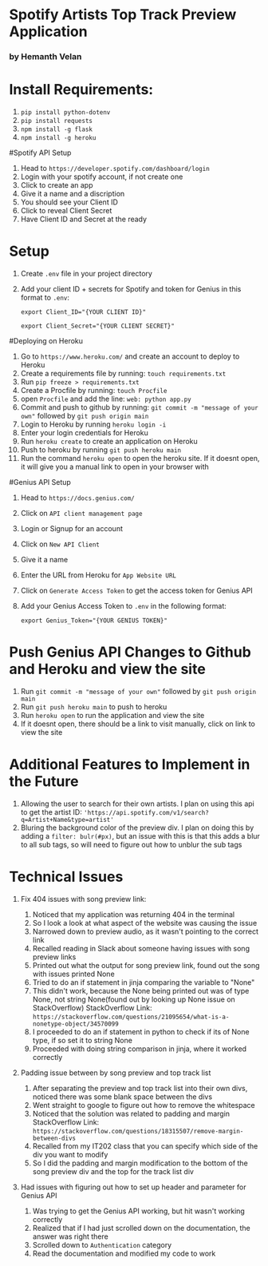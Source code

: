 # Spotify Artists Top Track Preview Application 
### by Hemanth Velan

# Install Requirements:
1. `pip install python-dotenv`
2. `pip install requests`
3. `npm install -g flask`
4. `npm install -g heroku`


#Spotify API Setup
1. Head to `https://developer.spotify.com/dashboard/login`
2. Login with your spotify account, if not create one
3. Click to create an app
4. Give it a name and a discription
5. You should see your Client ID
6. Click to reveal Client Secret
7. Have Client ID and Secret at the ready

# Setup
1. Create `.env` file in your project directory
2. Add your client ID + secrets for Spotify and token for Genius in this format to `.env`:

    `export Client_ID="{YOUR CLIENT ID}"`
    
    `export Client_Secret="{YOUR CLIENT SECRET}"`
    

#Deploying on Heroku
1. Go to `https://www.heroku.com/` and create an account to deploy to Heroku
2. Create a requirements file by running: `touch requirements.txt`
3. Run `pip freeze > requirements.txt`
4. Create a Procfile by running: `touch Procfile`
5. open `Procfile` and add the line: `web: python app.py`
6. Commit and push to github by running: `git commit -m "message of your own"` followed by `git push origin main`
7. Login to Heroku by running `heroku login -i`
8. Enter your login credentials for Heroku
9. Run `heroku create` to create an application on Heroku
10. Push to heroku by running `git push heroku main`
11. Run the command `heroku open` to open the heroku site.
    If it doesnt open, it will give you a manual link to open in your browser with


#Genius API Setup
1. Head to `https://docs.genius.com/`
2. Click on `API client management page`
3. Login or Signup for an account
4. Click on `New API Client`
5. Give it a name
6. Enter the URL from Heroku for `App Website URL`
7. Click on `Generate Access Token` to get the access token for Genius API
8. Add your Genius Access Token to `.env` in the following format:
    
    `export Genius_Token="{YOUR GENIUS TOKEN}"`


# Push Genius API Changes to Github and Heroku and view the site
1. Run `git commit -m "message of your own"` followed by `git push origin main`
2. Run `git push heroku main` to push to heroku
2. Run `heroku open` to run the application and view the site
3. If it doesnt open, there should be a link to visit manually, 
    click on link to view the site


# Additional Features to Implement in the Future
1. Allowing the user to search for their own artists.
    I plan on using this api to get the artist ID:
    `'https://api.spotify.com/v1/search?q=Artist+Name&type=artist'`
2. Bluring the background color of the preview div.
    I plan on doing this by adding a `filter: bulr(#px)`, but an issue with this is that this adds a blur to all sub tags, 
    so will need to figure out how to unblur the sub tags


# Technical Issues
1. Fix 404 issues with song preview link:
    1. Noticed that my application was returning 404 in the terminal
    2. So I look a look at what aspect of the website was causing the issue
    3. Narrowed down to preview audio, as it wasn't pointing to the correct link
    4. Recalled reading in Slack about someone having issues with song preview links
    5. Printed out what the output for song preview link, found out the song with issues printed None
    6. Tried to do an if statement in jinja comparing the variable to "None"
    7. This didn't work, because the None being printed out was of type None, not string None(found out by looking up None issue on StackOverflow)
        StackOverflow Link: `https://stackoverflow.com/questions/21095654/what-is-a-nonetype-object/34570099`
    8. I proceeded to do an if statement in python to check if its of None type, if so set it to string None
    9. Proceeded with doing string comparison in jinja, where it worked correctly

2. Padding issue between by song preview and top track list
    1. After separating the preview and top track list into their own divs, noticed there was some blank space between the divs
    2. Went straight to google to figure out how to remove the whitespace
    3. Noticed that the solution was related to padding and margin
        StackOverflow Link: `https://stackoverflow.com/questions/18315507/remove-margin-between-divs`
    4. Recalled from my IT202 class that you can specify which side of the div you want to modify
    5. So I did the padding and margin modification to the bottom of the song preview div and the top for the track list div

3. Had issues with figuring out how to set up header and parameter for Genius API
    1. Was trying to get the Genius API working, but hit wasn't working correctly
    2. Realized that if I had just scrolled down on the documentation, the answer was right there
    3. Scrolled down to `Authentication` category
    4. Read the documentation and modified my code to work
